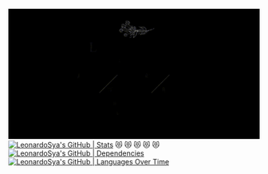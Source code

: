 ![alt text](766bda3f7e16122c39f18559cf16ccab-1.gif)
[![LeonardoSya's GitHub | Stats](https://stats.quine.sh/LeonardoSya/github?theme=dark)](https://quine.sh?utm_source=widgets&utm_campaign=LeonardoSya)
  😻
  😻
  😻
  😻
  😻
[![LeonardoSya's GitHub | Dependencies](https://stats.quine.sh/LeonardoSya/dependencies?theme=dark)](https://quine.sh?utm_source=widgets&utm_campaign=LeonardoSya)
[![LeonardoSya's GitHub | Languages Over Time](https://stats.quine.sh/LeonardoSya/languages-over-time?theme=dark)](https://quine.sh?utm_source=widgets&utm_campaign=LeonardoSya)
